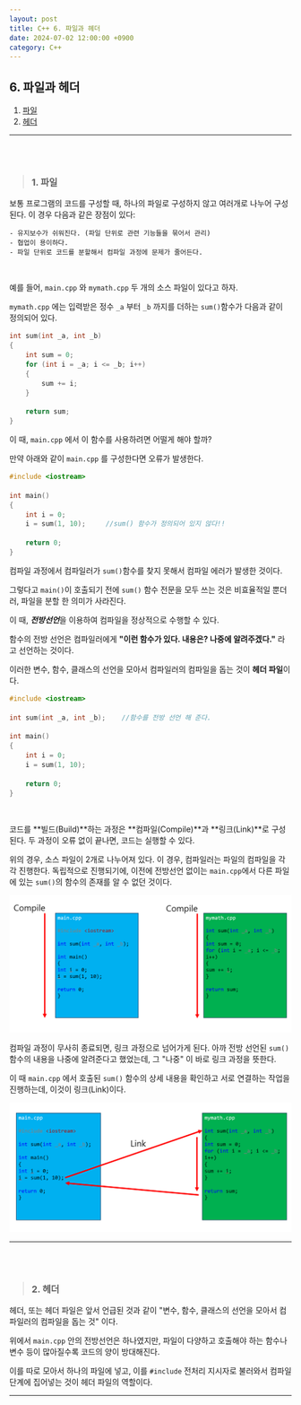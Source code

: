 ```yaml
---
layout: post
title: C++ 6. 파일과 헤더
date: 2024-07-02 12:00:00 +0900
category: C++
---
```


## 6. 파일과 헤더

1. [파일](#1-파일)
2. [헤더](#2-헤더)

---

<br><br>

>### 1. 파일

보통 프로그램의 코드를 구성할 때, 하나의 파일로 구성하지 않고 여러개로 나누어 구성된다. 이 경우 다음과 같은 장점이 있다:

    - 유지보수가 쉬워진다. (파일 단위로 관련 기능들을 묶어서 관리)
    - 협업이 용이하다.
    - 파일 단위로 코드를 분할해서 컴파일 과정에 문제가 줄어든다.

<br>

예를 들어, `main.cpp` 와 `mymath.cpp` 두 개의 소스 파일이 있다고 하자.

`mymath.cpp` 에는 입력받은 정수 `_a` 부터 `_b` 까지를 더하는 `sum()`함수가 다음과 같이 정의되어 있다.

```cpp
int sum(int _a, int _b)
{
	int sum = 0;
	for (int i = _a; i <= _b; i++)
	{
		sum += i;
	}

	return sum;
}
```

이 때, `main.cpp` 에서 이 함수를 사용하려면 어떨게 해야 할까?

만약 아래와 같이 `main.cpp` 를 구성한다면 오류가 발생한다.

```cpp
#include <iostream>

int main()
{
	int i = 0;
	i = sum(1, 10);     //sum() 함수가 정의되어 있지 않다!!

	return 0;
}
```

컴파일 과정에서 컴파일러가 `sum()`함수를 찾지 못해서 컴파일 에러가 발생한 것이다.

그렇다고 `main()`이 호출되기 전에 `sum()` 함수 전문을 모두 쓰는 것은 비효율적일 뿐더러, 파일을 분할 한 의미가 사라진다.

이 때, ***전방선언***을 이용하여 컴파일을 정상적으로 수행할 수 있다.

함수의 전방 선언은 컴파일러에게 **"이런 함수가 있다. 내용은? 나중에 알려주겠다."** 라고 선언하는 것이다.

이러한 변수, 함수, 클래스의 선언을 모아서 컴파일러의 컴파일을 돕는 것이 **헤더 파일**이다.

```cpp
#include <iostream>

int sum(int _a, int _b);    //함수를 전방 선언 해 준다.

int main()
{
	int i = 0;
	i = sum(1, 10);

	return 0;
}
```

<br>

코드를 **빌드(Build)**하는 과정은 **컴파일(Compile)**과 **링크(Link)**로 구성된다. 두 과정이 오류 없이 끝나면, 코드는 실행할 수 있다.

위의 경우, 소스 파일이 2개로 나누어져 있다. 이 경우, 컴파일러는 파일의 컴파일을 각각 진행한다. 독립적으로 진행되기에, 이전에 전방선언 없이는 `main.cpp`에서 다른 파일에 있는 `sum()`의 함수의 존재를 알 수 없던 것이다.

![alt text](\public\img\compile.png)

컴파일 과정이 무사히 종료되면, 링크 과정으로 넘어가게 된다. 아까 전방 선언된 `sum()` 함수의 내용을 나중에 알려준다고 했었는데, 그 "나중" 이 바로 링크 과정을 뜻한다.

이 때 `main.cpp` 에서 호출된 `sum()` 함수의 상세 내용을 확인하고 서로 연결하는 작업을 진행하는데, 이것이 링크(Link)이다.

![alt text](\public\img\link.png)

---

<br><br>

>### 2. 헤더

헤더, 또는 헤더 파일은 앞서 언급된 것과 같이 "변수, 함수, 클래스의 선언을 모아서 컴파일러의 컴파일을 돕는 것" 이다.

위에서 `main.cpp` 안의 전방선언은 하나였지만, 파일이 다양하고 호출해야 하는 함수나 변수 등이 많아질수록 코드의 양이 방대해진다.

이를 따로 모아서 하나의 파일에 넣고, 이를 `#include` 전처리 지시자로 불러와서 컴파일 단계에 집어넣는 것이 헤더 파일의 역할이다.

---